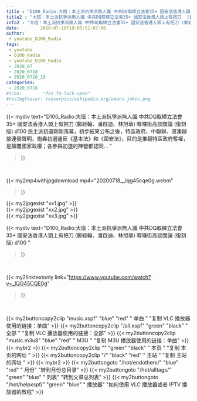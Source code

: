 ```yaml
---
title : "D100_Radio:大班：本土派抗爭派無人識 中共DQ取締立法會35+ 國安法香港人頭上有把刀  (鄭經翰、潘啟迪、林旭華) 嚤囉街高談闊論 (復刻版) d100 "
title2 : "大班：本土派抗爭派無人識 中共DQ取締立法會35+ 國安法香港人頭上有把刀  (鄭經翰、潘啟迪、林旭華) 嚤囉街高談闊論 (復刻版) d100 "
info2 : "大班：本土派抗爭派無人識 中共DQ取締立法會35+ 國安法香港人頭上有把刀 (鄭經翰、潘啟迪、林旭華) 嚤囉街高談闊論 (復刻版) d100 民主派初選剛剛落幕，初步結果公布之後，特區政府、中聯辦、港澳辦接連發聲明，炮轟初選違反《基本法》和《國安法》，目的是推翻特區政府奪權，是顛覆國家政權；各參與初選的陣營都認同... "
date:        2020-07-18T19:05:51-07:00
author:
 - youtube_D100_Radio
tags:
 - youtube
 - D100_Radio
 - youtube_D100_Radio
 - 2020_07
 - 2020_0718
 - 2020_0718_19
categories:
 - 2020_0718
#icon:        "fas fa-lock-open"
#resImgTeaser: teaserpics/wikipedia.org/emacs-jokes.png
---
```


{{< mydiv text="D100_Radio:大班：本土派抗爭派無人識 中共DQ取締立法會35+ 國安法香港人頭上有把刀 (鄭經翰、潘啟迪、林旭華) 嚤囉街高談闊論 (復刻版) d100 民主派初選剛剛落幕，初步結果公布之後，特區政府、中聯辦、港澳辦接連發聲明，炮轟初選違反《基本法》和《國安法》，目的是推翻特區政府奪權，是顛覆國家政權；各參與初選的陣營都認同... "
>}}
<br>


{{< my2mp4withjpgdownload mp4="20200718__lqg45cqe0g.webm"
>}}

{{< my2jpgexist "xx1.jpg" >}}<br>
{{< my2jpgexist "xx2.jpg" >}}<br>
{{< my2jpgexist "xx3.jpg" >}}<br>



{{< mydiv text="D100_Radio:大班：本土派抗爭派無人識 中共DQ取締立法會35+ 國安法香港人頭上有把刀  (鄭經翰、潘啟迪、林旭華) 嚤囉街高談闊論 (復刻版) d100 "
>}}
<br>

{{< my2linktextonly link="https://www.youtube.com/watch?v=_lQG45CQE0g"
>}}


<br>

{{< my2buttoncopy2clip "music.xspf"        "blue"   "red"    " 单曲 "  "复制 VLC 播放器使用的链接：单曲" >}} {{< my2buttoncopy2clip "/all.xspf"         "green"  "black"  " 全部 "  "复制 VLC 播放器使用的链接：全部" >}} {{< my2buttoncopy2clip "music.m3u8"        "blue"   "red"    " M3U  "    "复制 M3U 播放器使用的链接：单曲" >}} {{< mybr2 >}} {{< my2buttoncopy2clip ""                  "green"  "black"  " 本页 "    "复制 本页的网址 " >}} {{< my2buttoncopy2clip "/"                 "black"  "red"    " 主站 "    "复制 主站的网址 " >}} {{< mybr2 >}} {{< my2buttongoto      "/hot/endothers/"   "blue"   "red"    " 月份"   "转到月份总目录" >}} {{< my2buttongoto      "/hot/alltags/"     "green"  "blue"   " 列表"   "转到文章总列表" >}} {{< my2buttongoto      "/hot/helpxspf/"    "green"  "blue"   " 播放器" "如何使用 VLC 播放器或者 IPTV 播放器的教程" >}} 
